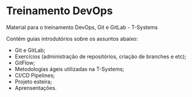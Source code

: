 # Treinamento DevOps

Material para o treinamento DevOps, Git e GitLab - T-Systems 

Contém guias introdutórios sobre os assuntos abaixo: 

- Git e GitLab; 
- Exercícios (administração de repositórios, criação de branches e etc); 
- GitFlow; 
- Metodologias ágeis utilizadas na T-Systems; 
- CI/CD Pipelines; 
- Projeto esteira;
- Aprensentações.

